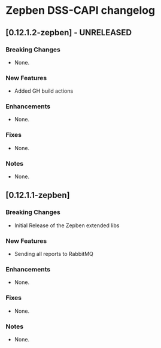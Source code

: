 # Zepben DSS-CAPI changelog
## [0.12.1.2-zepben] - UNRELEASED
### Breaking Changes
* None.

### New Features
* Added GH build actions

### Enhancements
* None.

### Fixes
* None.

### Notes
* None.

## [0.12.1.1-zepben] 
### Breaking Changes

* Initial Release of the Zepben extended libs

### New Features
* Sending all reports to RabbitMQ

### Enhancements
* None.

### Fixes
* None.

### Notes
* None.


